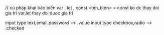 <!-- TABLE
cấu trúc của một table gồm theard và tbody
tr : trong 1 dòng
th : in dậm
td : bình thường

Form
Cấu trúc sẽ có input -->

// cú pháp khai báo biến
var , let , const <ten_bien> = <gtri>
const ko dc thay doi gia tri
var,let thay doi duoc gia tri

input type text,email,password --> .value
input type checkbox,radio --> .checked